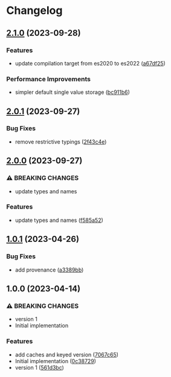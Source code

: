# Changelog

## [2.1.0](https://github.com/cprecioso/react-suspense/compare/v2.0.1...v2.1.0) (2023-09-28)


### Features

* update compilation target from es2020 to es2022 ([a67df25](https://github.com/cprecioso/react-suspense/commit/a67df25babb4d34e0f392f9d62c111ac84d92b2e))


### Performance Improvements

* simpler default single value storage ([bc911b6](https://github.com/cprecioso/react-suspense/commit/bc911b644a24cbb485bbcdda96db200a0fe2d245))

## [2.0.1](https://github.com/cprecioso/react-suspense/compare/v2.0.0...v2.0.1) (2023-09-27)


### Bug Fixes

* remove restrictive typings ([2f43c4e](https://github.com/cprecioso/react-suspense/commit/2f43c4ef611ff49f74f1c0d7fdc08bc4337bf423))

## [2.0.0](https://github.com/cprecioso/react-suspense/compare/v1.0.1...v2.0.0) (2023-09-27)


### ⚠ BREAKING CHANGES

* update types and names

### Features

* update types and names ([f585a52](https://github.com/cprecioso/react-suspense/commit/f585a5284e5b266899cfa8e379d9b035f7c16f8d))

## [1.0.1](https://github.com/cprecioso/react-suspense/compare/v1.0.0...v1.0.1) (2023-04-26)


### Bug Fixes

* add provenance ([a3389bb](https://github.com/cprecioso/react-suspense/commit/a3389bbe6392f1727ea0bbbbfc9eeaa0e1525e54))

## 1.0.0 (2023-04-14)


### ⚠ BREAKING CHANGES

* version 1
* Initial implementation

### Features

* add caches and keyed version ([7067c65](https://github.com/cprecioso/react-suspense/commit/7067c650e33025fe9b9dc77259fde0c2814c8630))
* Initial implementation ([0c38729](https://github.com/cprecioso/react-suspense/commit/0c38729dcba1c1d771048837d5b2a765ed984f14))
* version 1 ([561d3bc](https://github.com/cprecioso/react-suspense/commit/561d3bcb770dfabf556bae8a27177555931c8655))
